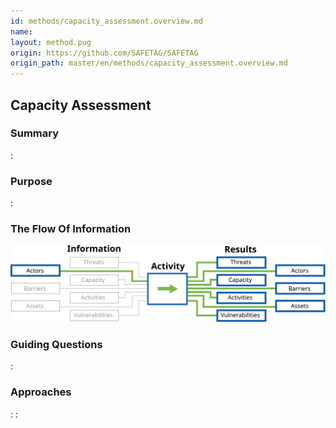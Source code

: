 ```yaml
---
id: methods/capacity_assessment.overview.md
name: 
layout: method.pug
origin: https://github.com/SAFETAG/SAFETAG
origin_path: master/en/methods/capacity_assessment.overview.md
---
```

## Capacity Assessment

### Summary

:[](../methods/capacity_assessment/summary.md)
### Purpose

:[](../methods/capacity_assessment/purpose.md)
### The Flow Of Information

![Audit Preparation Information Flow](images/info_flows/capacity_assessment.svg)

### Guiding Questions

:[](../methods/capacity_assessment/guiding_questions.md)
### Approaches

:[](../methods/capacity_assessment/approaches.md)
:[](../references/footnotes.md)
